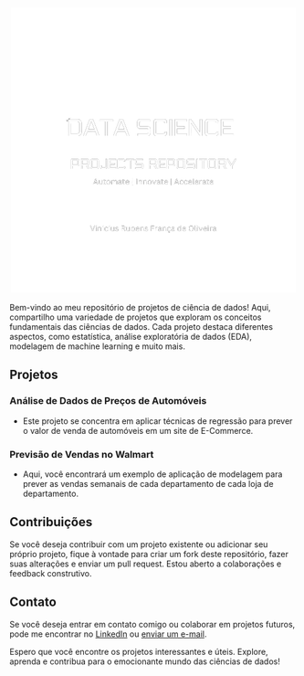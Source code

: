 <p align="center">
  <img src="data_science_logo.png">
</p>

Bem-vindo ao meu repositório de projetos de ciência de dados! Aqui, compartilho uma variedade de projetos que exploram os conceitos fundamentais das ciências de dados. Cada projeto destaca diferentes aspectos, como estatística, análise exploratória de dados (EDA), modelagem de machine learning e muito mais.

## Projetos

### Análise de Dados de Preços de Automóveis
- Este projeto se concentra em aplicar técnicas de regressão para prever o valor de venda de automóveis em um site de E-Commerce.

### Previsão de Vendas no Walmart
- Aqui, você encontrará um exemplo de aplicação de modelagem para prever as vendas semanais de cada departamento de cada loja de departamento.

## Contribuições

Se você deseja contribuir com um projeto existente ou adicionar seu próprio projeto, fique à vontade para criar um fork deste repositório, fazer suas alterações e enviar um pull request. Estou aberto a colaborações e feedback construtivo.

## Contato

Se você deseja entrar em contato comigo ou colaborar em projetos futuros, pode me encontrar no [LinkedIn](https://www.linkedin.com/in/vinicius-rubens/) ou [enviar um e-mail](mailto:viniciusrubensoliveira@gmail.com).

Espero que você encontre os projetos interessantes e úteis. Explore, aprenda e contribua para o emocionante mundo das ciências de dados!
